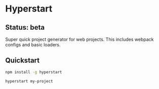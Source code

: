# Hyperstart

## Status: beta

Super quick project generator for web projects. This includes webpack configs and basic loaders.

## Quickstart
```sh
npm install -g hyperstart

hyperstart my-project
```
